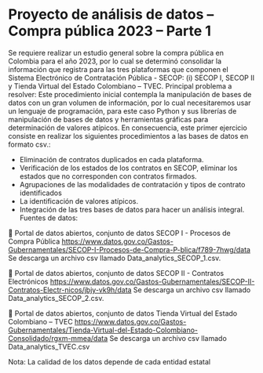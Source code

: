 # Proyecto de análisis de datos – Compra pública 2023 – Parte 1

Se requiere realizar un estudio general sobre la compra pública en Colombia para el año 2023, por lo cual se determinó consolidar la información que registra para las tres plataformas que componen el Sistema Electrónico de Contratación Pública - SECOP: (i) SECOP I, SECOP II y Tienda Virtual del Estado Colombiano – TVEC. 
Principal problema a resolver:
Este procedimiento inicial contempla la manipulación de bases de datos con un gran volumen de información, por lo cual necesitaremos usar un lenguaje de programación, para este caso Python y sus librerías de manipulación de bases de datos y herramientas gráficas para determinación de valores atípicos.
En consecuencia, este primer ejercicio consiste en realizar los siguientes procedimientos a las bases de datos en formato csv.: 

-	Eliminación de contratos duplicados en cada plataforma.
-	Verificación de los estados de los contratos en SECOP, eliminar los estados que no corresponden con contratos firmados.
-	Agrupaciones de las modalidades de contratación y tipos de contrato identificados
-	La identificación de valores atípicos.
-	Integración de las tres bases de datos para hacer un análisis integral.
Fuentes de datos:

	Portal de datos abiertos, conjunto de datos SECOP I - Procesos de Compra Pública
https://www.datos.gov.co/Gastos-Gubernamentales/SECOP-I-Procesos-de-Compra-P-blica/f789-7hwg/data
Se descarga un archivo csv llamado Data_analytics_SECOP_1.csv.

 
	Portal de datos abiertos, conjunto de datos SECOP II - Contratos Electrónicos
https://www.datos.gov.co/Gastos-Gubernamentales/SECOP-II-Contratos-Electr-nicos/jbjy-vk9h/data
Se descarga un archivo csv llamado Data_analytics_SECOP_2.csv. 
 

	Portal de datos abiertos, conjunto de datos Tienda Virtual del Estado Colombiano – TVEC
https://www.datos.gov.co/Gastos-Gubernamentales/Tienda-Virtual-del-Estado-Colombiano-Consolidado/rgxm-mmea/data
Se descarga un archivo csv llamado Data_analytics_TVEC.csv 

Nota: La calidad de los datos depende de cada entidad estatal
